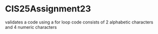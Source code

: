 # CIS25Assignment23
validates a code using a for loop
code consists of 2 alphabetic characters and 4 numeric characters

